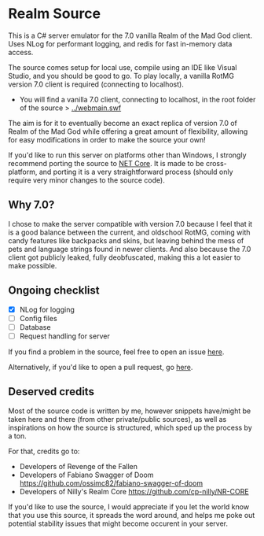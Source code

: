 # Realm Source
This is a C# server emulator for the 7.0 vanilla Realm of the Mad God client. Uses NLog for performant logging, and redis for fast in-memory data access.

The source comes setup for local use, compile using an IDE like Visual Studio, and you should be good to go. To play locally, a vanilla RotMG version 7.0 client is required (connecting to localhost). 
- You will find a vanilla 7.0 client, connecting to localhost, in the root folder of the source > [../webmain.swf](https://github.com/moistosaurus/realm-src/blob/master/webmain.swf)

The aim is for it to eventually become an exact replica of version 7.0 of Realm of the Mad God while offering a great amount of flexibility, allowing for easy modifications in order to make the source your own!

If you'd like to run this server on platforms other than Windows, I strongly recommend porting the source to [NET Core](https://dotnet.microsoft.com/download). It is made to be cross-platform, and porting it is a very straightforward process (should only require very minor changes to the source code).

## Why 7.0?
I chose to make the server compatible with version 7.0 because I feel that it is a good balance between the current, and oldschool RotMG, coming with candy features like backpacks and skins, but leaving behind the mess of pets and language strings found in newer clients. And also because the 7.0 client got publicly leaked, fully deobfuscated, making this a lot easier to make possible.

## Ongoing checklist
- [x] NLog for logging
- [ ] Config files
- [ ] Database
- [ ] Request handling for server

If you find a problem in the source, feel free to open an issue [here](https://github.com/moistosaurus/realm-src/issues).

Alternatively, if you'd like to open a pull request, go [here](https://github.com/moistosaurus/realm-src/pulls).

## Deserved credits
Most of the source code is written by me, however snippets have/might be taken here and there (from other private/public sources), as well as inspirations on how the source is structured, which sped up the process by a ton.

For that, credits go to:
- Developers of Revenge of the Fallen
- Developers of Fabiano Swagger of Doom https://github.com/ossimc82/fabiano-swagger-of-doom
- Developers of Nilly's Realm Core https://github.com/cp-nilly/NR-CORE

If you'd like to use the source, I would appreciate if you let the world know that you use this source, it spreads the word around, and helps me poke out potential stability issues that might become occurent in your server.
